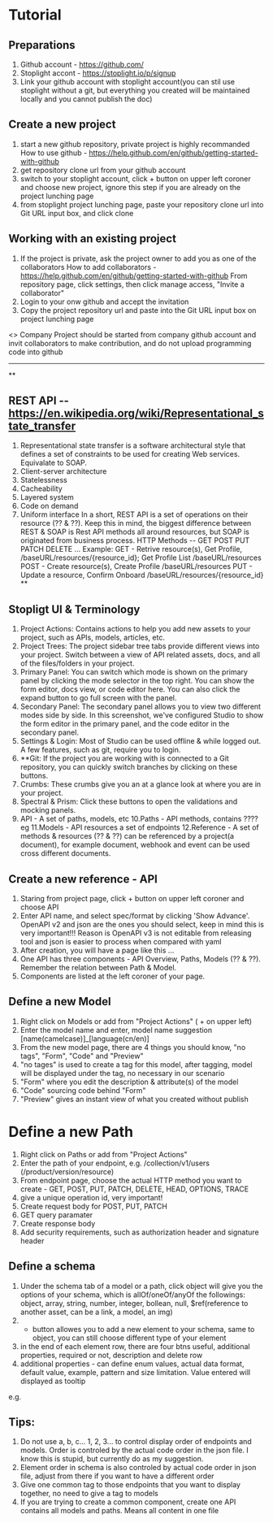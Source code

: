 # Tutorial

## Preparations
1. Github account - https://github.com/
2. Stoplight accont - https://stoplight.io/p/signup
3. Link your github account with stoplight account(you can stil use stoplight without a git, but everything you created will be maintained locally and you cannot publish the doc)

## Create a new project
1. start a new github repository, private project is highly recommanded
How to use github - https://help.github.com/en/github/getting-started-with-github
2. get repository clone url from your github account
3. switch to your stoplight account, click + button on upper left coroner and choose new project, ignore this step if you are already on the project lunching page
4. from stoplight project lunching page, paste your repository clone url into Git URL input box, and click clone

## Working with an existing project 
1. If the project is private, ask the project owner to add you as one of the collaborators
How to add collaborators - https://help.github.com/en/github/getting-started-with-github
From repository page, click settings, then click manage access, "Invite a collaborator"
2. Login to your onw github and accept the invitation
3. Copy the project repository url and paste into the Git URL input box on project lunching page

<>
Company Project should be started from company github account and invit collaborators to make contribution, and do not upload programming code into github
***

**
## REST API -- https://en.wikipedia.org/wiki/Representational_state_transfer
1. Representational state transfer is a software architectural style that defines a set of constraints to be used for creating Web services. Equivalate to SOAP.
2. Client-server architecture
3. Statelessness
4. Cacheability
5. Layered system
6. Code on demand
7. Uniform interface
In a short, REST API is a set of operations on their resource (?? & ??). Keep this in mind, the biggest difference between REST & SOAP is Rest API methods all around resources, but SOAP is originated from business process. 
HTTP Methods -- GET POST PUT PATCH DELETE ...
Example:
GET - Retrive resource(s), Get Profile, /baseURL/resources/{resource_id}; Get Profile List /baseURL/resources
POST - Create resource(s), Create Profile /baseURL/resources
PUT - Update a resource, Confirm Onboard /baseURL/resources/{resource_id}
**

## Stopligt UI & Terminology
1. Project Actions: Contains actions to help you add new assets to your project, such as APIs, models, articles, etc.
2. Project Trees: The project sidebar tree tabs provide different views into your project. Switch between a view of API related assets, docs, and all of the files/folders in your project.
3. Primary Panel: You can switch which mode is shown on the primary panel by clicking the mode selector in the top right. You can show the form editor, docs view, or code editor here. You can also click the expand button to go full screen with the panel.
4. Secondary Panel: The secondary panel allows you to view two different modes side by side. In this screenshot, we've configured Studio to show the form editor in the primary panel, and the code editor in the secondary panel.
5. Settings & Login: Most of Studio can be used offline & while logged out. A few features, such as git, require you to login.
6. **Git: If the project you are working with is connected to a Git repository, you can quickly switch branches by clicking on these buttons.
7. Crumbs: These crumbs give you an at a glance look at where you are in your project.
8. Spectral & Prism: Click these buttons to open the validations and mocking panels.
9. API - A set of paths, models, etc
10.Paths - API methods, contains ???? eg
11.Models - API resources a set of endpoints
12.Reference - A set of methods & resources (?? & ??) can be referenced by a project(a document), for example document, webhook and event can be used cross different documents. 

## Create a new reference - API
1. Staring from project page, click + button on upper left coroner and choose API
2. Enter API name, and select spec/format by clicking 'Show Advance'. OpenAPI v2 and json are the ones you should select, keep in mind this is very important!!! Reason is OpenAPI v3 is not editable from releasing tool and json is easier to process when compared with yaml 
3. After creation, you will have a page like this ...
4. One API has three components - API Overview, Paths, Models (?? & ??). Remember the relation between Path & Model.
5. Components are listed at the left coroner of your page. 

## Define a new Model
1. Right click on Models or add from "Project Actions" ( + on upper left)
2. Enter the model name and enter, model name suggestion [name(camelcase)]_[language(cn/en)]
3. From the new model page, there are 4 things you should know, "no tags", "Form", "Code" and "Preview"
4. "no tages" is used to create a tag for this model, after tagging, model will be displayed under the tag, no necessary in our scenario
5. "Form" where you edit the description & attribute(s) of the model
6. "Code" sourcing code behind "Form"
7. "Preview" gives an instant view of what you created without publish

# Define a new Path
1. Right click on Paths or add from "Project Actions"
2. Enter the path of your endpoint, e.g. /collection/v1/users (/product/version/resource)
3. From endpoint page, choose the actual HTTP method you want to create - GET, POST, PUT, PATCH, DELETE, HEAD, OPTIONS, TRACE
4. give a unique operation id, very important!
5. Create request body for POST, PUT, PATCH
6. GET query paramater
7. Create response body
8. Add security requirements, such as authorization header and signature header

## Define a schema
1. Under the schema tab of a model or a path, click object will give you the options of your schema, which is allOf/oneOf/anyOf the followings: object, array, string, number, integer, bollean, null, $ref(reference to another asset, can be a link, a model, an img)
2. + button allowes you to add a new element to your schema, same to object, you can still choose different type of your element
3. in the end of each element row, there are four btns useful, additional properties, required or not, description and delete row
4. additional properties - can define enum values, actual data format, default value, example, pattern and size limitation. Value entered will displayed as tooltip

e.g.


## Tips:
1. Do not use a, b, c... 1, 2, 3... to control display order of endpoints and models. Order is controled by the actual code order in the json file. I know this is stupid, but currently do as my suggestion.
2. Element order in schema is also controled by actual code order in json file, adjust from there if you want to have a different order
3. Give one common tag to those endpoints that you want to display together, no need to give a tag to models
4. If you are trying to create a common component, create one API contains all models and paths. Means all content in one file



